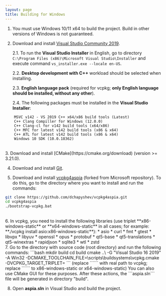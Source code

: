 ```yaml
---
layout: page
title: Building for Windows
---
```


1. You must use Windows 10/11 x64 to build the project. Build in other versions of Windows is not guaranteed.

2. Download and install [Visual Studio Community 2019](https://www.visualstudio.com/downloads).

   2.1. To run the **Visual Studio Installer** in English, go to directory ```C:\Program Files (x86)\Microsoft Visual Studio\Installer``` and execute command ```vs_installer.exe --locale en-US```.

   2.2. **Desktop development with C++** workload should be selected when installing.

   2.3. **English language pack** (required for vcpkg; **only English language should be installed, without any other**).

   2.4. The following packages must be installed in the **Visual Studio Installer**:
```
    MSVC v142 - VS 2019 C++ x64/x86 build tools (Latest)
    C++ Clang Compiller for Windows (12.0.0)
    C++ Clang-cl for v142 build tools (x64/x86)
    C++ MFC for latest v142 build tools (x86 & x64)
    C++ ATL for latest v142 build tools (x86 & x64)
    Windows 10 SDK (10.0.18362)
```	  

<br/>
3. Download and install [CMake](https://cmake.org/download) (version >= 3.21.0).

4. Download and install [Git](https://git-scm.com/downloads).

5. Download and install [vcpkg4aspia](https://github.com/dchapyshev/vcpkg4aspia) (forked from Microsoft repository). To do this, go to the directory where you want to install and run the commands:
```bash
git clone https://github.com/dchapyshev/vcpkg4aspia.git
cd vcpkg4aspia
./bootstrap-vcpkg.bat
```
<br/>
6. In vcpkg, you need to install the following libraries (use triplet **x86-windows-static** or **x64-windows-static** in all cases; for example: **./vcpkg install asio:x86-windows-static**):
* asio
* curl
* fmt
* gtest
* libvpx
* libyuv
* openssl
* opus
* protobuf
* qt5-base
* qt5-translations
* qt5-winextras
* rapidjson
* sqlite3
* wtl
* zstd
<br/>
7. Go to the directory with source code (root directory) and run the following commands:
```bash
mkdir build
cd build
cmake ..\ -G "Visual Studio 16 2019" -A Win32 -DCMAKE_TOOLCHAIN_FILE=<vcpkg_path>\scripts\buildsystems\vcpkg.cmake -DVCPKG_TARGET_TRIPLET=<triplet_name>
```
(replace ```<vcpkg_path>``` with real path to vcpkg; replace ```<triplet_name>``` to x86-windows-static or x64-windows-static)
You can also use CMake GUI for these purposes.
After these actions, the ```aspia.sln``` file will be generated in directory "build".

8. Open **aspia.sln** in Visual Studio and build the project.
